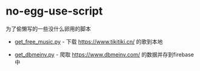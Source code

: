 # no-egg-use-script
为了偷懒写的一些没什么卵用的脚本

- [get_free_music.py](#get_free_music.py) - 下载 https://www.tikitiki.cn/ 的歌到本地

- [get_dbmeinv.py](#get_dbmeinv.py) - 爬取 https://www.dbmeinv.com/ 的数据并存到firebase中
